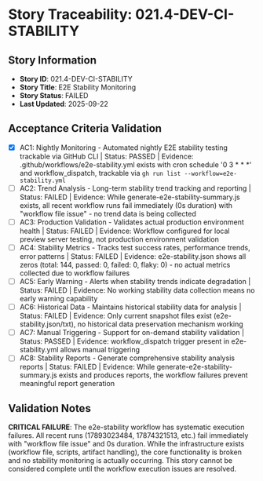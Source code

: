 # Story Traceability: 021.4-DEV-CI-STABILITY

## Story Information
- **Story ID**: 021.4-DEV-CI-STABILITY
- **Story Title**: E2E Stability Monitoring
- **Story Status**: FAILED
- **Last Updated**: 2025-09-22

## Acceptance Criteria Validation

- [x] AC1: Nightly Monitoring - Automated nightly E2E stability testing trackable via GitHub CLI | Status: PASSED | Evidence: .github/workflows/e2e-stability.yml exists with cron schedule '0 3 * * *' and workflow_dispatch, trackable via `gh run list --workflow=e2e-stability.yml`
- [ ] AC2: Trend Analysis - Long-term stability trend tracking and reporting | Status: FAILED | Evidence: While generate-e2e-stability-summary.js exists, all recent workflow runs fail immediately (0s duration) with "workflow file issue" - no trend data is being collected
- [ ] AC3: Production Validation - Validates actual production environment health | Status: FAILED | Evidence: Workflow configured for local preview server testing, not production environment validation
- [ ] AC4: Stability Metrics - Tracks test success rates, performance trends, error patterns | Status: FAILED | Evidence: e2e-stability.json shows all zeros (total: 144, passed: 0, failed: 0, flaky: 0) - no actual metrics collected due to workflow failures
- [ ] AC5: Early Warning - Alerts when stability trends indicate degradation | Status: FAILED | Evidence: No working stability data collection means no early warning capability
- [ ] AC6: Historical Data - Maintains historical stability data for analysis | Status: FAILED | Evidence: Only current snapshot files exist (e2e-stability.json/txt), no historical data preservation mechanism working
- [ ] AC7: Manual Triggering - Support for on-demand stability validation | Status: PASSED | Evidence: workflow_dispatch trigger present in e2e-stability.yml allows manual triggering
- [ ] AC8: Stability Reports - Generate comprehensive stability analysis reports | Status: FAILED | Evidence: While generate-e2e-stability-summary.js exists and produces reports, the workflow failures prevent meaningful report generation

## Validation Notes
**CRITICAL FAILURE**: The e2e-stability workflow has systematic execution failures. All recent runs (17893023484, 17874321513, etc.) fail immediately with "workflow file issue" and 0s duration. While the infrastructure exists (workflow file, scripts, artifact handling), the core functionality is broken and no stability monitoring is actually occurring. This story cannot be considered complete until the workflow execution issues are resolved.